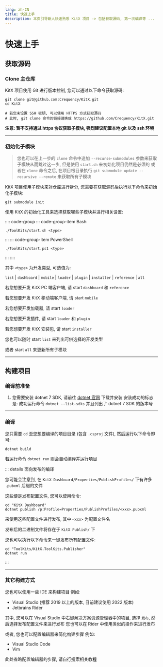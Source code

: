 ```yaml
---
lang: zh-CN
title: 快速上手
description: 本页引导新人快速熟悉 KitX 项目 -> 包括获取源码, 第一次编译等 ...
---
```


# 快速上手

## 获取源码

### Clone 主仓库

KitX 项目使用 Git 进行版本控制, 您可以通过以下命令获取源码:

```shell
git clone git@github.com:Crequency/KitX.git
cd KitX

# 若您未设置 SSH 密钥, 可以使用 HTTPS 方式获取源码
# 此时, git clone 命令的链接请换成 https://github.com/Crequency/KitX.git
```

**注意: 暂不支持通过 https 协议获取子模块, 强烈建议配置本地 git 以及 ssh 环境**

---

### 初始化子模块

> 您也可以在上一步的 `clone` 命令中追加 `--recurse-submodules` 参数来获取子模块从而跳过这一步, 但是使用 `start.sh` 来初始化项目仍然是必须的
> 或者在 `clone` 命令之后, 在项目根目录执行 `git submodule update --recursive --remote` 来获取所有子模块

KitX 项目使用子模块来对仓库进行拆分, 您需要在获取源码后执行以下命令来初始化子模块:

```shell
git submodule init
```

使用 KitX 的初始化工具来选择获取哪些子模块并进行相关设置:

:::: code-group
::: code-group-item Bash
```shell
./ToolKits/start.sh <type>
```
:::
::: code-group-item PowerShell
```pwsh
./ToolKits/start.ps1 <type>
```
:::
::::

其中 `<type>` 为开发类型, 可选值为:

`list` | `dashboard` | `mobile` | `loader` | `plugin` | `installer` | `reference` | `all`

若您想要开发 KitX PC 端客户端, 请 start `dashboard` 和 `reference`

若您想要开发 KitX 移动端客户端, 请 start `mobile`

若您想要开发加载器, 请 start `loader`

若您想要开发插件, 请 start `loader` 和 `plugin`

若您想要开发 KitX 安装包, 请 start `installer`

您也可以随时 start `list` 来列出可供选择的开发类型

或者 start `all` 来更新所有子模块

---

## 构建项目

### 编译前准备

1. 您需要安装 dotnet 7 SDK, 请前往 [dotnet 官网](https://dotnet.microsoft.com/download/dotnet/7.0) 下载并安装
   安装成功的标志是: 成功运行命令 `dotnet --list-sdks` 并且列出了 dotnet 7 SDK 的版本号

---

### 编译

您只需要 `cd` 至您想要编译的项目目录 (包含 `.csproj` 文件), 然后运行以下命令即可:

```shell
dotnet build
```

若运行命令 `dotnet run` 则会自动编译并运行项目

::: details 面向发布的编译

您可能会注意到, 在 `KitX Dashboard/Properties/PublishProfiles/` 下有许多 `.pubxml` 后缀的文件

这些便是发布配置文件, 您可以使用命令:

```shell
cd "KitX Dashboard"
dotnet publish /p:Profile=Properties/PublishProfiles/<xxx>.pubxml
```

来使用这些配置文件进行发布, 其中 `<xxx>` 为配置文件名

发布后的二进制文件将存在于 `KitX Publish/` 下

您也可以执行以下命令来一键发布所有配置文件:

```shell
cd "ToolKits/KitX.ToolKits.Publisher"
dotnet run
```

:::

---

### 其它构建方式

您也可以使用一些 IDE 来构建项目
例如:
- Visual Studio (推荐 2019 以上的版本, 目前建议使用 2022 版本)
- Jetbrains Rider

其中, 您可以在 Visual Studio 中右键解决方案资源管理器中的项目, 选择 `发布`, 然后选择发布配置文件来进行发布
您也可以在 Rider 中使用类似的操作来进行发布

或者, 您也可以配置编辑器来简化构建步骤
例如:
- Visual Studio Code
- Vim

此处省略配置编辑器的步骤, 请自行搜索相关教程
